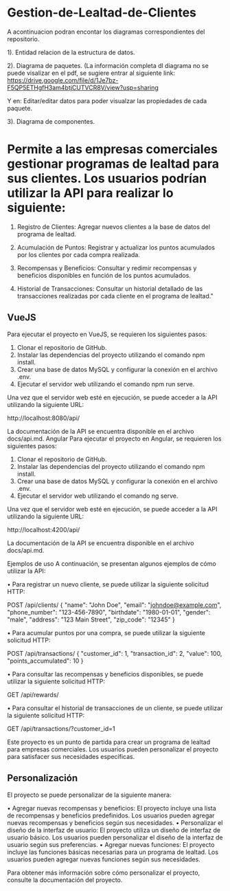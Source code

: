 # Gestion-de-Lealtad-de-Clientes

A acontinuacion podran encontar los diagramas correspondientes del repositorio.

1). Entidad relacion de la estructura de datos.

2). Diagrama de paquetes. (La información completa dl diagrama  no se puede visalizar en el pdf, se sugiere entrar al siguiente link: https://drive.google.com/file/d/1Je7bz-F5QP5ETHgfH3am4btjCUTVCR8V/view?usp=sharing

Y en: Editar/editar datos para poder visualzar las propiedades de cada paquete.

3). Diagrama de componentes.


# Permite a las empresas comerciales gestionar programas de lealtad para sus clientes. Los usuarios podrían utilizar la API para realizar lo siguiente:

1. Registro de Clientes: Agregar nuevos clientes a la base de datos del programa de lealtad.

2. Acumulación de Puntos: Registrar y actualizar los puntos acumulados por los clientes por cada compra realizada.

3. Recompensas y Beneficios: Consultar y redimir recompensas y beneficios disponibles en función de los puntos acumulados.

4. Historial de Transacciones: Consultar un historial detallado de las transacciones realizadas por cada cliente en el programa de lealtad."

## VueJS

Para ejecutar el proyecto en VueJS, se requieren los siguientes pasos:

1.	Clonar el repositorio de GitHub.
2.	Instalar las dependencias del proyecto utilizando el comando npm install.
3.	Crear una base de datos MySQL y configurar la conexión en el archivo .env.
4.	Ejecutar el servidor web utilizando el comando npm run serve.

Una vez que el servidor web esté en ejecución, se puede acceder a la API utilizando la siguiente URL:

http://localhost:8080/api/

La documentación de la API se encuentra disponible en el archivo docs/api.md.
Angular
Para ejecutar el proyecto en Angular, se requieren los siguientes pasos:

1.	Clonar el repositorio de GitHub.
2.	Instalar las dependencias del proyecto utilizando el comando npm install.
3.	Crear una base de datos MySQL y configurar la conexión en el archivo .env.
4.	Ejecutar el servidor web utilizando el comando ng serve.

Una vez que el servidor web esté en ejecución, se puede acceder a la API utilizando la siguiente URL:

http://localhost:4200/api/

La documentación de la API se encuentra disponible en el archivo docs/api.md.

Ejemplos de uso
A continuación, se presentan algunos ejemplos de cómo utilizar la API:

•	Para registrar un nuevo cliente, se puede utilizar la siguiente solicitud HTTP:

POST /api/clients/
{
  "name": "John Doe",
  "email": "johndoe@example.com",
  "phone_number": "123-456-7890",
  "birthdate": "1980-01-01",
  "gender": "male",
  "address": "123 Main Street",
  "zip_code": "12345"
}

•	Para acumular puntos por una compra, se puede utilizar la siguiente solicitud HTTP:

POST /api/transactions/
{
  "customer_id": 1,
  "transaction_id": 2,
  "value": 100,
  "points_accumulated": 10
}


•	Para consultar las recompensas y beneficios disponibles, se puede utilizar la siguiente solicitud HTTP:

GET /api/rewards/

•	Para consultar el historial de transacciones de un cliente, se puede utilizar la siguiente solicitud HTTP:

GET /api/transactions/?customer_id=1

Este proyecto es un punto de partida para crear un programa de lealtad para empresas comerciales. Los usuarios pueden personalizar el proyecto para satisfacer sus necesidades específicas.

## Personalización

El proyecto se puede personalizar de la siguiente manera:

•	Agregar nuevas recompensas y beneficios: El proyecto incluye una lista de recompensas y beneficios predefinidos. Los usuarios pueden agregar nuevas recompensas y beneficios según sus necesidades.
•	Personalizar el diseño de la interfaz de usuario: El proyecto utiliza un diseño de interfaz de usuario básico. Los usuarios pueden personalizar el diseño de la interfaz de usuario según sus preferencias.
•	Agregar nuevas funciones: El proyecto incluye las funciones básicas necesarias para un programa de lealtad. Los usuarios pueden agregar nuevas funciones según sus necesidades.

Para obtener más información sobre cómo personalizar el proyecto, consulte la documentación del proyecto.







